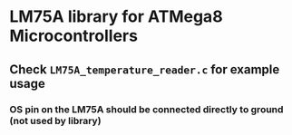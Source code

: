 # LM75A library for ATMega8 Microcontrollers
## Check `LM75A_temperature_reader.c` for example usage
### OS pin on the LM75A should be connected directly to ground (not used by library)

